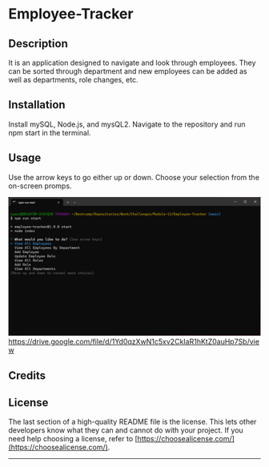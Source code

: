 # Employee-Tracker

## Description

It is an application designed to navigate and look through employees. They can be sorted through department and new employees can be added as well as departments, role changes, etc.

## Installation

 Install mySQL, Node.js, and mysQL2. Navigate to the repository and run npm start in the terminal.

## Usage

Use the arrow keys to go either up or down. Choose your selection from the on-screen promps.

![alt text](./Assets/Screenshot%202024-01-22%20222134.png)
https://drive.google.com/file/d/1Yd0qzXwN1c5xv2CkIaR1hKtZ0auHp7Sb/view

## Credits

## License

The last section of a high-quality README file is the license. This lets other developers know what they can and cannot do with your project. If you need help choosing a license, refer to [https://choosealicense.com/](https://choosealicense.com/).

---
